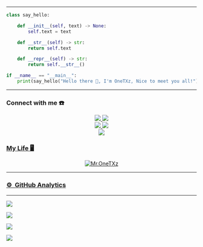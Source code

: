 
---
```python
class say_hello:

    def __init__(self, text) -> None:
        self.text = text

    def __str__(self) -> str:
        return self.text

    def __repr__(self) -> str:
        return self.__str__()

if __name__ == "__main__":
    print(say_hello("Hello there 👋, I'm OneTXz, Nice to meet you all!"))
```

------
### Connect with me ☎️
<p align="center">
  <a href="https://instagram.com/media903_"><img src="https://img.shields.io/badge/Instagram-E4405F?style=for-the-badge&logo=instagram&logoColor=white"/> 
  <a href="https://wa.link/yja57r"><img src="https://img.shields.io/badge/WhatsApp-25D366?style=for-the-badge&logo=whatsapp&logoColor=white" /><br>
  <a href="https://www.media903.com/"><img src="https://img.shields.io/badge/Blogger-E4405F?style=for-the-badge&logo=Blogger&logoColor=white"/>
  <img src="https://img.shields.io/badge/Linkedin-RekiSptra-ff0000?style=for-the-badge&logo=linkedin&logoColor=ff0000&link=https://youtube.com/channel/UCgCTrpW-DIEdsETNrfvpFyg" /><br>
  <a href="https://github.com/OneTXz"><img src="https://img.shields.io/badge/-GitHub-black?style=flat-square&logo=github" /> <br>
</p>

### My Life 🖥️
<p align="center">
  <img src="https://d.top4top.io/p_21866zdgo0.gif" alt="Mr.OneTXz"/>
</p>

------

### ⚙ &nbsp;GitHub Analytics

---

<p align="center">

  <a href="https://github.com/OneTXz"><img src="https://github-readme-stats.vercel.app/api?username=OneTXz&theme=tokyonight&show_icons=true" /></a>

</p>

<p align="center">

  <a href="https://github.com/OneTXz"><img src="https://github-readme-streak-stats.herokuapp.com?user=OneTXz&theme=tokyonight&hide_border=false&properties=background&border=%239611C5FF" /><a>

</p>

  

<p align="center">

  <a href="https://github.com/OneTXz"><img src="https://github-readme-stats.vercel.app/api/top-langs?username=OneTXz&theme=tokyonight&layout=compact" /></a>

</p>

  

<p align="center">

  <a href="https://github.com/OneTXz"><img src="https://github-profile-trophy.vercel.app/?username=OneTXz&theme=radical&margin-w=20&no-bg=true&no-frame=false" /><a>

</p>
